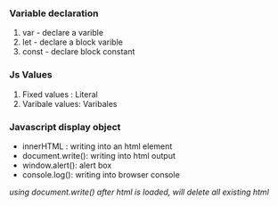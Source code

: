 ### Variable declaration
1. var -  declare a varible 
2. let - declare a block varible
3. const - declare block constant

### Js Values
1. Fixed values : Literal
2. Varibale values: Varibales

### Javascript display object
- innerHTML : writing into an html element
- document.write(): writing into html output
- window.alert(): alert box
- console.log(): writing into browser console

<i>using document.write() after html is loaded, will delete all existing html</i>